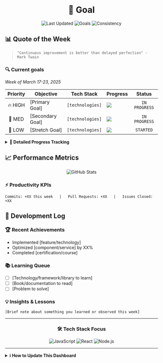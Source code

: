 <div align="center">
  
# 🚀 Goal 

![Last Updated](https://img.shields.io/badge/last%20updated-March%202025-blue?style=flat-square)
![Goals](https://img.shields.io/badge/goals-active-success?style=flat-square)
![Consistency](https://img.shields.io/badge/consistency-building-orange?style=flat-square)

</div>

## 📊 Quote of the Week
> `"Continuous improvement is better than delayed perfection" - Mark Twain`

### 🔍 Current goals
*Week of March 17-23, 2025*

| Priority | Objective | Tech Stack | Progress | Status |
|:--------:|-----------|------------|----------|:------:|
| 🔥 HIGH | [Primary Goal] | `[technologies]` | ![](https://progress-bar.dev/25/?width=80&color=0366d6) | `IN PROGRESS` |
| 🔹 MED | [Secondary Goal] | `[technologies]` | ![](https://progress-bar.dev/80/?width=80&color=0366d6) | `IN PROGRESS` |
| 🔸 LOW | [Stretch Goal] | `[technologies]` | ![](https://progress-bar.dev/10/?width=80&color=0366d6) | `STARTED` |

<details>
<summary><b>🔄 Detailed Progress Tracking</b></summary>
<br>

| Task | Description | Due | Status |
|------|-------------|-----|--------|
| 1️⃣ | [Task description] | Wed | ✅ |
| 2️⃣ | [Task description] | Thu | 🔄 |
| 3️⃣ | [Task description] | Fri | ⏳ |

</details>

## 📈 Performance Metrics

<div align="center">

<!-- Replace YOUR_USERNAME with your actual GitHub username -->
<img src="https://github-readme-stats.vercel.app/api?username=longye-tian&show_icons=true&count_private=true&hide_title=true&hide_border=true&include_all_commits=true&line_height=24&theme=react" alt="GitHub Stats" />

</div>

### ⚡ Productivity KPIs
```
Commits: +XX this week   |   Pull Requests: +XX   |   Issues Closed: +XX
```

## 📝 Development Log

### 🏆 Recent Achievements
- Implemented [feature/technology]
- Optimized [component/service] by XX%
- Completed [certification/course]

### 📚 Learning Queue
- [ ] [Technology/framework/library to learn]
- [ ] [Book/documentation to read]
- [ ] [Problem to solve]

### 💡 Insights & Lessons
```
[Brief note about something you learned or observed this week]
```

---

<div align="center">

### 🛠️ Tech Stack Focus

![JavaScript](https://img.shields.io/badge/-JavaScript-black?style=flat-square&logo=javascript)
![React](https://img.shields.io/badge/-React-black?style=flat-square&logo=react)
![Node.js](https://img.shields.io/badge/-Node.js-black?style=flat-square&logo=Node.js)
<!-- Add your tech stack badges here: https://github.com/Ileriayo/markdown-badges -->

</div>

---

<details>
<summary><b>ℹ️ How to Update This Dashboard</b></summary>
<br>

1. Update progress bars using format: `![](https://progress-bar.dev/XX/?width=80&color=0366d6)`
   - Replace XX with percentage complete (0-100)
2. Update status badges as needed:
   - `NOT STARTED` → `STARTED` → `IN PROGRESS` → `COMPLETED`
   - `BLOCKED` or `ON HOLD` for paused items
3. Update the "Last Updated" badge date
4. Add new achievements and retire completed goals

</details>
